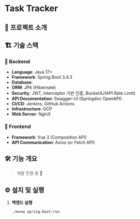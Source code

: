 # Task Tracker

## 📌 프로젝트 소개

[//]: # (Task Tracker는 사용자의 업무를 효율적으로 관리할 수 있도록 돕는 시스템입니다.  )

[//]: # (할 일 생성, 진행 상태 관리, 일정 조정 등의 기능을 제공하며, 백엔드와 간단한 프런트엔드를 포함한 풀스택 프로젝트입니다.)

## 🏗️ 기술 스택
### 📍 Backend
- **Language**: Java 17+
- **Framework**: Spring Boot 3.4.3
- **Database**: 
- **ORM**: JPA (Hibernate)
- **Security**: JWT, Interceptor 기반 인증, Bucket4J(API Rate Limit)
- **API Documentation**: Swagger-UI (Springdoc OpenAPI)
- **CI/CD**: Jenkins, GitHub Actions
- **Infrastructure**: GCP
- **Web Server**: NginX

### 📍 Frontend
- **Framework**: Vue 3 (Composition API)
- **API Communication**: Axios (or Fetch API)

## 🛠️ 기능 개요
> 개발 진행 중 🚧

[//]: # (- **업무&#40;Task&#41; 생성, 수정, 삭제**)

[//]: # (- **업무 상태 관리 &#40;예: 진행 중, 완료, 보류 등&#41;**)

[//]: # (- **사용자 인증 및 권한 관리 &#40;JWT 기반&#41;**)

[//]: # (- **업무 히스토리 기록 및 조회**)

[//]: # (- **태그 및 필터링 기능**)

[//]: # (- **팀 협업 기능 &#40;Optional&#41;**)

## ⚙️ 설치 및 실행

1. **백엔드 실행**
   ```sh
   ./mvnw spring-boot:run
